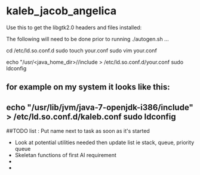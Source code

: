 kaleb_jacob_angelica
====================

Use this to get the libgtk2.0 headers and files installed:

The following will need to be done prior to running ./autogen.sh ...

cd /etc/ld.so.conf.d
sudo touch your.conf
sudo vim your.conf

echo "/usr/<java_home_dir>/<java version>/include > /etc/ld.so.conf.d/your.conf
sudo ldconfig

for example on my system it looks like this:
-------------------------------------------------------------------------------
 echo "/usr/lib/jvm/java-7-openjdk-i386/include" > /etc/ld.so.conf.d/kaleb.conf
 sudo ldconfig
------------------------------------------------------------------------------- 

##TODO list : Put name next to task as soon as it's started
* Look at potential utilities needed then update list ie stack, queue, priority queue
* Skeletan functions of first AI requirement
* 
*
